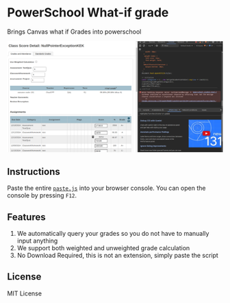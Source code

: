 # PowerSchool What-if grade

Brings Canvas what if Grades into powerschool

![demo](/image.png)

## Instructions

Paste the entire [`paste.js`](/paste.js) into your browser console. You can open the console by pressing `F12`.


## Features

1. We automatically query your grades so you do not have to manually input anything
2. We support both weighted and unweighted grade calculation
3. No Download Required, this is not an extension, simply paste the script


## License

MIT License
